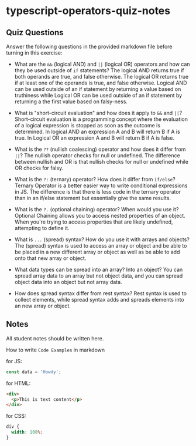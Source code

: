 # typescript-operators-quiz-notes

## Quiz Questions

Answer the following questions in the provided markdown file before turning in this exercise:

- What are the `&&` (logical AND) and `||` (logical OR) operators and how can they be used outside of `if` statements?
  The logical AND returns true if both operands are true, and false otherwise. The logical OR returns true if at least one of the operands is true, and false otherwise. Logical AND can be used outside of an if statement by returning a value based on truthiness while Logical OR can be used outside of an if statement by returning a the first value based on falsy-ness.

- What is "short-circuit evaluation" and how does it apply to `&&` and `||`?
  Short-circuit evaluation is a programming concept where the evaluation of a logical expression is stopped as soon as the outcome is determined. In logical AND an expression A and B will return B if A is true. In Logical OR an expression A and B will return B if A is false.

- What is the `??` (nullish coalescing) operator and how does it differ from `||`?
  The nullish operator checks for null or undefined. The difference between nullish and OR is that nullish checks for null or undefined while OR checks for falsy.

- What is the `?:` (ternary) operator? How does it differ from `if/else`?
  Ternary Operator is a better easier way to write conditional expressions in JS. The difference is that there is less code in the ternary operator than in an if/else statement but essentially give the same results.

- What is the `?.` (optional chaining) operator? When would you use it?
  Optional Chaining allows you to access nested properties of an object. When you're trying to access properties that are likely undefined, attempting to define it.

- What is `...` (spread) syntax? How do you use it with arrays and objects?
  The (spread) syntax is used to access an array or object and be able to be placed in a new different array or object as well as be able to add onto that new array or object.

- What data types can be spread into an array? Into an object?
  You can spread array data to an array but not object data, and you can spread object data into an object but not array data.

- How does spread syntax differ from rest syntax?
  Rest syntax is used to collect elements, while spread syntax adds and spreads elements into an new array or object.

## Notes

All student notes should be written here.

How to write `Code Examples` in markdown

for JS:

```js
const data = 'Howdy';
```

for HTML:

```html
<div>
  <p>This is text content</p>
</div>
```

for CSS:

```css
div {
  width: 100%;
}
```
